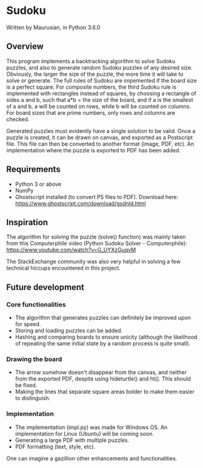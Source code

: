 # Sudoku

Written by Maurusian, in Python 3.6.0

## Overview
This program implements a backtracking algorithm to solve Sudoku puzzles, and also to generate random Sudoku puzzles of any desired size.
Obviously, the larger the size of the puzzle, the more time it will take to solve or generate. The full rules of Sudoku are impemented if the board size is a perfect square. For composite numbers, the third Sudoku rule is implemented with rectangles instead of squares, by choosing a rectangle of sides a and b, such that a*b = the size of the board, and if a is the smallest of a and b, a will be counted on rows, while b will be counted on columns. For board sizes that are prime numbers, only rows and columns are checked.

Generated puzzles must evidently have a single solution to be valid. Once a puzzle is created, it can be drawn on canvas, and exported
as a Postscript file. This file can then be converted to another format (image, PDF, etc). An implementation where the puzzle is exported
to PDF has been added.

## Requirements
- Python 3 or above
- NumPy
- Ghostscript installed (to convert PS files to PDF). Download here: https://www.ghostscript.com/download/gsdnld.html

## Inspiration
The algorithm for solving the puzzle (solve() function) was mainly taken from this Computerphile video (Python Sudoku Solver - Computerphile): 
https://www.youtube.com/watch?v=G_UYXzGuqvM

The StackExchange community was also very helpful in solving a few technical hiccups encountered in this project.

## Future development

### Core functionalities
- The algorithm that generates puzzles can definitely be improved upon for speed.
- Storing and loading puzzles can be added.
- Hashing and comparing boards to ensure unicity (although the likelihood of repeating the same initial state by a random process is quite small).

### Drawing the board
- The arrow somehow doesn't disappear from the canvas, and neither from the exported PDF, despite using hideturtle() and ht(). This should be fixed.
- Making the lines that separate square areas bolder to make them easier to distinguish.

### Implementation
- The implementation (impl.py) was made for Windows OS. An implementation for Linux (Ubuntu) will be coming soon.
- Generating a large PDF with multiple puzzles.
- PDF formatting (text, style, etc).

One can imagine a gazillion other enhancements and functionalities.
